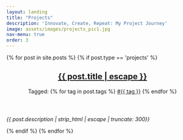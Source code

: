 ```yaml
---
layout: landing
title: "Projects"
description: 'Innovate, Create, Repeat: My Project Journey'
image: assets/images/projects_pic1.jpg
nav-menu: true
order: 3
---
```


<!-- Main -->
<div id="main">


<!-- Two -->
<section id="two" class="spotlights">
	{% for post in site.posts %}
		{% if post.type == 'projects' %}
			<section class="post">
                <header class="note-header">
                    <h2 class="post-title">
                        <a href="{{ post.url | relative_url }}">
                            {{ post.title | escape }}
                        </a>
                    </h2>
                    <p class="post-meta">
                        Tagged:
                        <span>
                            {% for tag in post.tags %}
                                <a href="{{site.baseurl}}/tags/#{{ tag }}">#{{ tag }}</a>
                            {% endfor %}
                        </span>
                    </p>
                </header>
                <div class="post-description">
                    <p>
                        <em>{{ post.description | strip_html | escape | truncate: 300}}</em>
                    </p>
                </div>
            </section>
		{% endif %}
	{% endfor %}
</section>

</div>